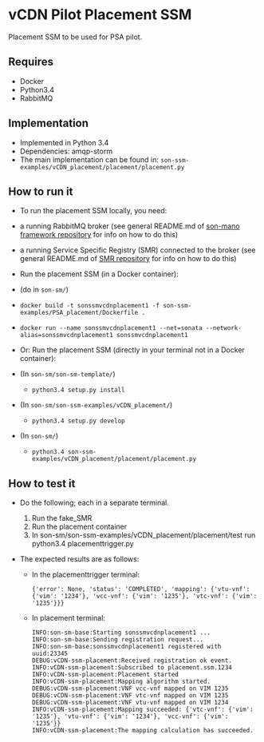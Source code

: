 # vCDN Pilot Placement SSM
Placement SSM to be used for PSA pilot.

## Requires
* Docker
* Python3.4
* RabbitMQ

## Implementation
* Implemented in Python 3.4
* Dependencies: amqp-storm
* The main implementation can be found in: `son-ssm-examples/vCDN_placement/placement/placement.py`

## How to run it

* To run the placement SSM locally, you need:
 * a running RabbitMQ broker (see general README.md of [son-mano framework repository](https://github.com/sonata-nfv/son-mano-framework) for info on how to do this)
 * a running Service Specific Registry (SMR) connected to the broker (see general README.md of [SMR repository](https://github.com/sonata-nfv/son-mano-framework) for info on how to do this)

* Run the placement SSM (in a Docker container):
 * (do in `son-sm/`)
 * `docker build -t sonssmvcdnplacement1 -f son-ssm-examples/PSA_placement/Dockerfile .`
 * `docker run --name sonssmvcdnplacement1 --net=sonata --network-alias=sonssmvcdnplacement1 sonssmvcdnplacement1`

* Or: Run the placement SSM (directly in your terminal not in a Docker container):
 * (In `son-sm/son-sm-template/`)
    * `python3.4 setup.py install`
 * (In `son-sm/son-ssm-examples/vCDN_placement/`)
    * `python3.4 setup.py develop`
 * (In `son-sm/`)
    * `python3.4 son-ssm-examples/vCDN_placement/placement/placement.py`

## How to test it
* Do the following; each in a separate terminal.
    1. Run the fake_SMR
    2. Run the placement container
    3. In son-sm/son-ssm-examples/vCDN_placement/placement/test run python3.4 placementtrigger.py

* The expected results are as follows:

    * In the placementtrigger terminal:

        ```
        {'error': None, 'status': 'COMPLETED', 'mapping': {'vtu-vnf': {'vim': '1234'}, 'vcc-vnf': {'vim': '1235'}, 'vtc-vnf': {'vim': '1235'}}}
        ```

    * In placement terminal:

         ```
        INFO:son-sm-base:Starting sonssmvcdnplacement1 ...
        INFO:son-sm-base:Sending registration request...
        INFO:son-sm-base:sonssmvcdnplacement1 registered with uuid:23345
        DEBUG:vCDN-ssm-placement:Received registration ok event.
        INFO:vCDN-ssm-placement:Subscribed to placement.ssm.1234
        INFO:vCDN-ssm-placement:Placement started
        INFO:vCDN-ssm-placement:Mapping algorithm started.
        DEBUG:vCDN-ssm-placement:VNF vcc-vnf mapped on VIM 1235
        DEBUG:vCDN-ssm-placement:VNF vtc-vnf mapped on VIM 1235
        DEBUG:vCDN-ssm-placement:VNF vtu-vnf mapped on VIM 1234
        INFO:vCDN-ssm-placement:Mapping succeeded: {'vtc-vnf': {'vim': '1235'}, 'vtu-vnf': {'vim': '1234'}, 'vcc-vnf': {'vim': '1235'}}
        INFO:vCDN-ssm-placement:The mapping calculation has succeeded.
         ```
